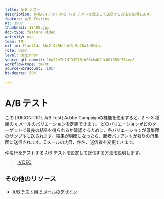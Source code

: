 ```yaml
---
title: A/B テスト
description: 件名行をテストする A/B テストを設定して送信する方法を説明します。
feature: A/B Testing
kt: 3907
thumbnail: 18480.jpg
doc-type: feature video
activity: use
team: TM
exl-id: f1ae414c-6b42-445b-bb33-9a28a3e854fa
role: User
level: Beginner
source-git-commit: 2ba22e7e7d193278fd06cb4b2dc80f650f754ec8
workflow-type: tm+mt
source-wordcount: '105'
ht-degree: 50%

---
```


# A/B テスト

この [!UICONTROL A/B Test] Adobe Campaignの機能を使用すると、2 ～ 3 種類の e メールのバリエーションを定義できます。 どのバリエーションがどのターゲットで最良の結果を得られるか確認するために、各バリエーションが母集団のサンプルに送られます。結果が明確になったら、勝者バリアントが残りの母集団に送信されます。E メールの内容、件名、送信者を変更できます。

件名行をテストする A/B テストを設定して送信する方法を説明します。

>[!VIDEO](https://video.tv.adobe.com/v/18480?quality=12)

## その他のリソース

* [A/B テスト用 E メールのデザイン](https://experienceleague.adobe.com/docs/campaign-standard/using/communication-channels/email-messages/designing-an-a-b-test-email.html)
